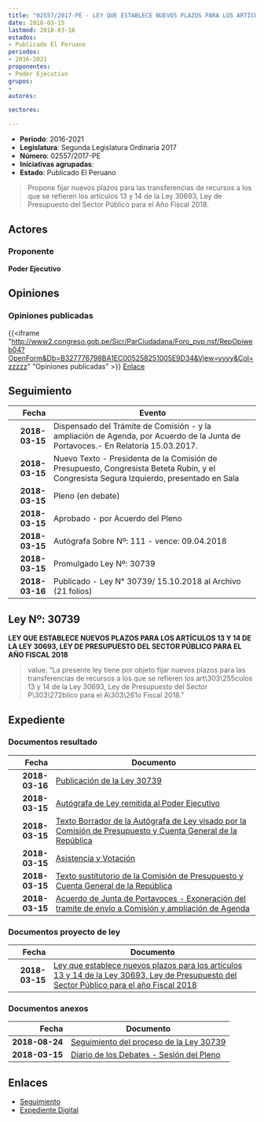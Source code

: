 ```yaml
---
title: "02557/2017-PE - LEY QUE ESTABLECE NUEVOS PLAZOS PARA LOS ARTÍCULOS 13 Y 14 DE LA LEY 30693, LEY DE PRESUPUESTO DEL SECTOR PÚBLICO PARA EL AÑO FISCAL 2018"
date: 2018-03-15
lastmod: 2018-03-16
estados:
- Publicado El Peruano
periodos:
- 2016-2021
proponentes:
- Poder Ejecutivo
grupos:
- 
autores:

sectores:

---
```

- **Periodo**: 2016-2021
- **Legislatura**: Segunda Legislatura Ordinaria 2017
- **Número**: 02557/2017-PE
- **Iniciativas agrupadas**: 
- **Estado**: Publicado El Peruano

> Propone fijar nuevos plazos para las transferencias de recursos a los que se refieren los artículos 13 y 14 de la Ley 30693, Ley de Presupuesto del Sector Público para el Año Fiscal 2018.


## Actores

### Proponente

**Poder Ejecutivo**

## Opiniones

### Opiniones publicadas

{{<iframe "http://www2.congreso.gob.pe/Sicr/ParCiudadana/Foro_pvp.nsf/RepOpiweb04?OpenForm&Db=B327776798BA1EC005258251005E9D34&View=yyyy&Col=zzzzz" "Opiniones publicadas" >}}
[Enlace](http://www2.congreso.gob.pe/Sicr/ParCiudadana/Foro_pvp.nsf/RepOpiweb04?OpenForm&Db=B327776798BA1EC005258251005E9D34&View=yyyy&Col=zzzzz)


## Seguimiento

| Fecha | Evento |
|------:|--------|
| **2018-03-15** | Dispensado del Trámite de Comisión - y la ampliación de Agenda, por Acuerdo de la Junta de Portavoces.- En Relatoría 15.03.2017. |
| **2018-03-15** | Nuevo Texto - Presidenta de la Comisión de Presupuesto, Congresista Beteta Rubín, y el Congresista Segura Izquierdo, presentado en Sala |
| **2018-03-15** | Pleno (en debate) |
| **2018-03-15** | Aprobado - por Acuerdo del Pleno |
| **2018-03-15** | Autógrafa Sobre Nº: 111 - vence: 09.04.2018 |
| **2018-03-15** | Promulgado Ley Nº: 30739 |
| **2018-03-16** | Publicado - Ley N° 30739/ 15.10.2018 al Archivo (21 folios) |

## Ley Nº: 30739

**LEY QUE ESTABLECE NUEVOS PLAZOS PARA LOS ARTÍCULOS 13 Y 14 DE LA LEY 30693, LEY DE PRESUPUESTO DEL SECTOR PÚBLICO PARA EL AÑO FISCAL 2018**

> value: "La presente ley tiene por objeto fijar nuevos plazos para las transferencias de recursos a los que se refieren los art\303\255culos 13 y 14 de la Ley 30693, Ley de Presupuesto del Sector P\303\272blico para el A\303\261o Fiscal 2018."


## Expediente

### Documentos resultado

| Fecha | Documento |
|------:|-----------|
| **2018-03-16** | [Publicación de la Ley 30739](http://www.leyes.congreso.gob.pe/Documentos/2016_2021/ADLP/Normas_Legales/30739-LEY.pdf) |
| **2018-03-15** | [Autógrafa de Ley remitida al Poder Ejecutivo](http://www.leyes.congreso.gob.pe/Documentos/2016_2021/ADLP/Texto_Aprobado/AU0255720180315.pdf) |
| **2018-03-15** | [Texto Borrador de la Autógrafa de Ley visado por la Comisión de Presupuesto y Cuenta General de la República](http://www.leyes.congreso.gob.pe/Documentos/2016_2021/Texto_Borrador_de_Autografa/BAU0255720180315.pdf) |
| **2018-03-15** | [Asistencia y Votación](http://www.leyes.congreso.gob.pe/Documentos/2016_2021/Asistencia_y_Votacion/Proyectos_de_Ley/AV02557_20180315.pdf) |
| **2018-03-15** | [Texto sustitutorio de la Comisión de Presupuesto y Cuenta General de la República](http://www.leyes.congreso.gob.pe/Documentos/2016_2021/Texto_Sustitutorio/Proyectos_de_Ley/TS02557_20180315.pdf) |
| **2018-03-15** | [Acuerdo de Junta de Portavoces - Exoneración del tramite de envío a Comisión y ampliación de Agenda](http://www.leyes.congreso.gob.pe/Documentos/2016_2021/Acuerdos/Junta_Portavoces/AJP0255720180315.pdf) |

### Documentos proyecto de ley

| Fecha | Documento |
|------:|-----------|
| **2018-03-15** | [Ley que establece nuevos plazos para los artículos 13 y 14 de la Ley 30693, Ley de Presupuesto del Sector Público para el año Fiscal 2018](http://www.leyes.congreso.gob.pe/Documentos/2016_2021/Proyectos_de_Ley_y_de_Resoluciones_Legislativas/PL02557_20180315.pdf) |

### Documentos anexos

| Fecha | Documento |
|------:|-----------|
| **2018-08-24** | [Seguimiento del proceso de la Ley 30739](http://www.leyes.congreso.gob.pe/Documentos/2016_2021/Seguimiento_de_Proyectos_de_Ley/02557PL_20180824.pdf) |
| **2018-03-15** | [Diario de los Debates - Sesión del Pleno](http://www.leyes.congreso.gob.pe/Documentos/2016_2021/ADLP/Diario_Debates/30739-TDD.pdf) |

## Enlaces

- [Seguimiento](http://www2.congreso.gob.pe/Sicr/TraDocEstProc/CLProLey2016.nsf/f7fff46988ca05b1052578e100829cc7/0fedbc541ef72931052582510067e1a0?OpenDocument)
- [Expediente Digital](http://www2.congreso.gob.pe/Sicr/TraDocEstProc/Expvirt_2011.nsf/visbusqptramdoc1621/02557?opendocument)

